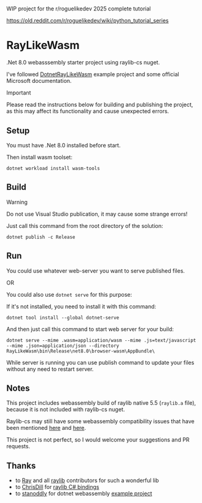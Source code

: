 #
WIP project for the r/roguelikedev 2025 complete tutorial

https://old.reddit.com/r/roguelikedev/wiki/python_tutorial_series

# RayLikeWasm

.Net 8.0 webasssembly starter project using raylib-cs nuget.

I've followed [DotnetRayLikeWasm](https://github.com/stanoddly/DotnetRayLikeWasm) example project and some official Microsoft documentation.

> [!IMPORTANT]
> Please read the instructions below for building and publishing the project, as this may affect its functionality and cause unexpected errors.

## Setup

You must have .Net 8.0 installed before start.

Then install wasm toolset:

```
dotnet workload install wasm-tools
```

## Build

> [!WARNING]
> Do not use Visual Studio publication, it may cause some strange errors!

Just call this command from the root directory of the solution:
```
dotnet publish -c Release
```

## Run

You could use whatever web-server you want to serve published files.

OR

You could also use `dotnet serve` for this purpose:

If it's not installed, you need to install it with this command:
```
dotnet tool install --global dotnet-serve
```

And then just call this command to start web server for your build:
```
dotnet serve --mime .wasm=application/wasm --mime .js=text/javascript --mime .json=application/json --directory RayLikeWasm\bin\Release\net8.0\browser-wasm\AppBundle\
```

While server is running you can use publish command to update your files without any need to restart server.

## Notes

This project includes webassembly build of raylib native 5.5 (`raylib.a` file), because it is not included with raylib-cs nuget.

Raylib-cs may still have some webassembly compatibility issues that have been mentioned [here](https://github.com/stanoddly/DotnetRayLikeWasm/issues/11) and [here](https://github.com/stanoddly/DotnetRayLikeWasm/issues/4).

This project is not perfect, so I would welcome your suggestions and PR requests.

## Thanks

- to [Ray](https://github.com/raysan5) and all [raylib](https://github.com/raysan5/raylib) contributors for such a wonderful lib
- to [ChrisDill](https://github.com/ChrisDill) for [raylib C# bindings](https://github.com/ChrisDill/Raylib-cs)
- to [stanoddly](https://github.com/stanoddly) for dotnet webassembly [example project](https://github.com/stanoddly/DotnetRayLikeWasm)
